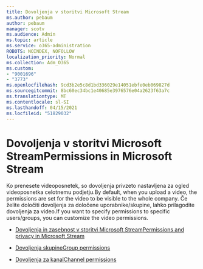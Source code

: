 ```yaml
---
title: Dovoljenja v storitvi Microsoft Stream
ms.author: pebaum
author: pebaum
manager: scotv
ms.audience: Admin
ms.topic: article
ms.service: o365-administration
ROBOTS: NOINDEX, NOFOLLOW
localization_priority: Normal
ms.collection: Adm_O365
ms.custom:
- "9001696"
- "3773"
ms.openlocfilehash: 9cd3b2e5c8d1bd336029e14051ebfe0eb069827d
ms.sourcegitcommit: 8bc60ec34bc1e40685e3976576e04a2623f63a7c
ms.translationtype: MT
ms.contentlocale: sl-SI
ms.lasthandoff: 04/15/2021
ms.locfileid: "51829032"
---
```

# <a name="permissions-in-microsoft-stream"></a><span data-ttu-id="2478e-102">Dovoljenja v storitvi Microsoft Stream</span><span class="sxs-lookup"><span data-stu-id="2478e-102">Permissions in Microsoft Stream</span></span>

<span data-ttu-id="2478e-103">Ko prenesete videoposnetek, so dovoljenja privzeto nastavljena za ogled videoposnetka celotnemu podjetju.</span><span class="sxs-lookup"><span data-stu-id="2478e-103">By default, when you upload a video, the permissions are set for the video to be visible to the whole company.</span></span> <span data-ttu-id="2478e-104">Če želite določiti dovoljenja za določene uporabnike/skupine, lahko prilagodite dovoljenja za video.</span><span class="sxs-lookup"><span data-stu-id="2478e-104">If you want to specify permissions to specific users/groups, you can customize the video permissions.</span></span>

- [<span data-ttu-id="2478e-105">Dovoljenja in zasebnost v storitvi Microsoft Stream</span><span class="sxs-lookup"><span data-stu-id="2478e-105">Permissions and privacy in Microsoft Stream</span></span>](https://docs.microsoft.com/stream/portal-permissions)

- [<span data-ttu-id="2478e-106">Dovoljenja skupine</span><span class="sxs-lookup"><span data-stu-id="2478e-106">Group permissions</span></span>](https://docs.microsoft.com/stream/portal-permissions#group-permissions)

- [<span data-ttu-id="2478e-107">Dovoljenja za kanal</span><span class="sxs-lookup"><span data-stu-id="2478e-107">Channel permissions</span></span>](https://docs.microsoft.com/stream/portal-permissions#channel-permissions)
